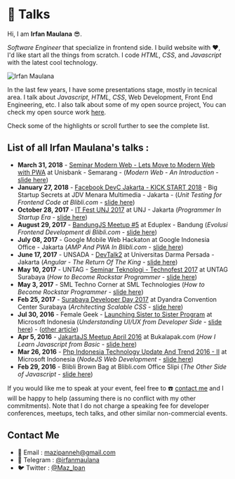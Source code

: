 # :microphone: Talks

Hi, I am **Irfan Maulana** :sunglasses:. 

*Software Engineer* that specialize in frontend side.
I build website with :heart:, I'd like start all the things from scratch.
I code *HTML*, *CSS*, and *Javascript* with the latest cool technology.

![Irfan Maulana](https://avatars2.githubusercontent.com/u/7221389?s=200&v=4)

In the last few years, I have some presentations stage, mostly in tecnical area. I talk about *Javascript*, *HTML*, *CSS*, Web Development, Front End Engineering, etc. I also talk about some of my open source project, You can check my open source work [here](https://github.com/mazipan/project-catalog).

Check some of the highlights or scroll further to see the complete list.

## List of all Irfan Maulana's talks :

+ **March 31, 2018** - [Seminar Modern Web - Lets Move to Modern Web with PWA](https://www.instagram.com/p/BgSk34Hgw2V/) at Unisbank - Semarang - (*Modern Web - An Introduction* - [slide here](https://speakerdeck.com/mazipan/modern-web-an-introduction))
+ **January 27, 2018** - [Facebook DevC Jakarta - KICK START 2018](https://www.facebook.com/events/405772536529525/) - Big Startup Secrets at JDV Menara Multimedia - Jakarta - (*Unit Testing for Frontend Code at Blibli.com* - [slide here](https://www.slideshare.net/IrfanMaulana21/unit-testing-for-frontend-code-at-bliblicom))
+ **October 28, 2017** - [IT Fest UNJ 2017](https://www.facebook.com/itfestunj/posts/355629694875209) at UNJ - Jakarta (*Programmer In Startup Era* - [slide here](https://www.slideshare.net/IrfanMaulana21/programmer-in-startup-era))
+ **August 29, 2017** - [BandungJS Meetup #5](https://www.meetup.com/BandungJS/events/242113213/) at Eduplex - Bandung (*Evolusi Frontend Development di Blibli.com* - [slide here](https://www.slideshare.net/IrfanMaulana21/bliblidotcom-evolusi-frontend-development-di-bliblidotcom))
+ **July 08, 2017** - Google Mobile Web Hackaton at Google Indonesia Office - Jakarta (*AMP And PWA In Blibli.com* - [slide here](https://www.slideshare.net/IrfanMaulana21/bliblidotcom-amp-and-pwa))
+ **June 17, 2017** - UNSADA - [DevTalk2](https://www.codepolitan.com/event/himifda-developer-talk-2-593a5ac559c8f) at Universitas Darma Persada - Jakarta (*Angular - The Return Of The King* - [slide here](https://www.slideshare.net/IrfanMaulana21/angular-the-return-of-the-king))
+ **May 10, 2017** - UNTAG - [Seminar Teknologi - Technofest 2017](https://www.codepolitan.com/technofest-2017-58fb1d1220b77) at UNTAG Surabaya (*How to Become Rockstar Programmer* - [slide here](https://www.slideshare.net/IrfanMaulana21/how-to-become-rockstar-programmer))
+ **May 3, 2017** - SML Techno Corner at SML Technologies (*How to Become Rockstar Programmer* - [slide here](https://www.slideshare.net/IrfanMaulana21/how-to-become-rockstar-programmer))
+ **Feb 25, 2017** - [Surabaya Developer Day 2017](http://eventsurabaya.net/event/surabaya-developer-day-2017/) at Dyandra Convention Center Surabaya (*Architecting Scalable CSS* - [slide here](https://www.slideshare.net/IrfanMaulana21/php-indonesia-x-bliblidotcom-architecting-scalable-css))
+ **Jul 30, 2016** - Female Geek - [Launching Sister to Sister Program](https://www.codepolitan.com/femalegeek-php-indonesia-launching-program-sister-to-sisters) at Microsoft Indonesia (*Understanding UI/UX from Developer Side* - [slide here](https://www.slideshare.net/IrfanMaulana21/php-indonesia-understanding-ui-ux-from-developer-side)) - ([other article](https://id.techinasia.com/tip-membuat-tampilan-antar-muka-yang-nyaman))
+ **Apr 5, 2016** - [JakartaJS Meetup April 2016](https://www.meetup.com/JakartaJS/events/229783425/) at Bukalapak.com (*How I Learn Javascript from Basic* - [slide here](https://www.slideshare.net/IrfanMaulana21/jakartajs-how-i-learn-javascript-from-basic))
+ **Mar 26, 2016** - [Php Indonesia Technology Update And Trend 2016 - II](https://www.codepolitan.com/tambah-pengetahuan-tren-teknologimu-terbaru-bersama-php-indonesia) at Microsoft Indonesia (*NodeJS Web Development* - [slide here](https://www.slideshare.net/IrfanMaulana21/php-indonesia-nodejs-web-development))
+ **Feb 29, 2016** - Blibli Brown Bag at Blibli.com Office Slipi (*The Other Side of Javascript* - [slide here](https://www.slideshare.net/IrfanMaulana21/blibli-brown-bag-nodejs-the-other-side-of-javascript-58692089))

If you would like me to speak at your event, feel free to :phone: [contact me](#contact-me) and I will be happy to help (assuming there is no conflict with my other commitments). Note that I do not charge a speaking fee for developer conferences, meetups, tech talks, and other similar non-commercial events.

## Contact Me

+ :e-mail: Email : [mazipanneh@gmail.com](mailto:mazipanneh.com)
+ :speech_balloon: Telegram : [@irfanmaulana](https://t.me/irfanmaulana)
+ :bird: Twitter : [@Maz_Ipan](https://twitter.com/Maz_Ipan)
